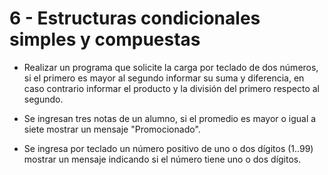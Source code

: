 # 6 - Estructuras condicionales simples y compuestas

* Realizar un programa que solicite la carga por teclado de dos números, si el primero es mayor al segundo informar su suma y diferencia, en caso contrario informar el producto y la división del primero respecto al segundo.


* Se ingresan tres notas de un alumno, si el promedio es mayor o igual a siete mostrar un mensaje "Promocionado".


* Se ingresa por teclado un número positivo de uno o dos dígitos (1..99) mostrar un mensaje indicando si el número tiene uno o dos dígitos.